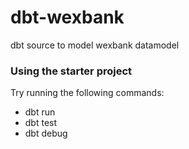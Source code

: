 # dbt-wexbank
dbt source to model wexbank datamodel
### Using the starter project

Try running the following commands:
- dbt run
- dbt test
- dbt debug
